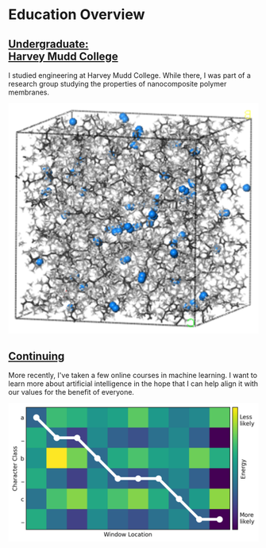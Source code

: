 # Education Overview



<div class="side-by-side-container">
  <div class="side-by-side-content">
    <h2>
      <a href="./undergrad.html">
        Undergraduate:<br />Harvey Mudd College
      </a>
    </h2>
    <p>
      I studied engineering at Harvey Mudd College. While there, I was part of
      a research group studying the properties of nanocomposite polymer
      membranes.
    </p>
  </div>
  <a
    class="side-by-side-content"
    href="./undergrad.html"
  >
    <img
      src="/media/polymerModel.png"
      alt="A model of a polymer matrix from my undergraduate research"
    />
  </a>
</div>

<div class="side-by-side-container">
  <div class="side-by-side-content">
    <h2>
      <a href="./undergrad.html">
        Continuing
      </a>
    </h2>
    <p>
      More recently, I've taken a few online courses in machine learning. I
      want to learn more about artificial intelligence in the hope that I can
      help align it with our values for the benefit of everyone.
    </p>
  </div>
  <a
    class="side-by-side-content"
    href="./continuing.html"
  >
    <img
      src="/media/ocrHeatmapPath.png"
      alt="A heat map of energies output by a convolutional neural network for text recognition"
    />
  </a>
</div>
